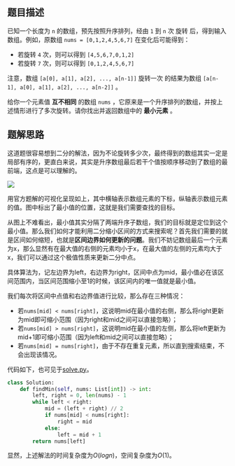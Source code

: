 ## 题目描述

已知一个长度为 `n` 的数组，预先按照升序排列，经由 `1` 到 `n` 次 旋转 后，得到输入数组。例如，原数组 `nums = [0,1,2,4,5,6,7]` 在变化后可能得到：

- 若旋转 `4` 次，则可以得到 `[4,5,6,7,0,1,2]`
- 若旋转 `7` 次，则可以得到 `[0,1,2,4,5,6,7]`

注意，数组 `[a[0], a[1], a[2], ..., a[n-1]]` 旋转一次 的结果为数组 `[a[n-1], a[0], a[1], a[2], ..., a[n-2]]` 。

给你一个元素值 **互不相同** 的数组 `nums` ，它原来是一个升序排列的数组，并按上述情形进行了多次旋转。请你找出并返回数组中的 **最小元素** 。

## 题解思路

这道题很容易想到二分的解法，因为不论旋转多少次，最终得到的数组其实一定是局部有序的，更直白来说，其实是升序数组最后若干个值按顺序移动到了数组的最前端，这点是可以理解的。

![](https://s2.loli.net/2022/01/20/dDzxPZWSuK1TNVy.png)

用官方题解的可视化呈现如上，其中横轴表示数组元素的下标，纵轴表示数组元素的值。图中标出了最小值的位置，这就是我们需要查找的目标。

从图上不难看出，最小值其实分隔了两端升序子数组，我们的目标就是定位到这个最小值。那么我们如何才能利用二分缩小区间的方式来搜索呢？首先我们需要的就是区间如何缩短，也就是**区间边界如何更新的问题**。我们不妨记数组最后一个元素为x，那么显然有在最大值的右侧的元素均小于x，在最大值的左侧的元素均大于x，我们可以通过这个极值性质来更新二分中点。

具体算法为，记左边界为left，右边界为right，区间中点为mid，最小值必在该区间范围内，当区间范围缩小至1的时候，该区间内的唯一值就是最小值。

我们每次将区间中点值和右边界值进行比较，那么存在三种情况：
- 若`nums[mid] < nums[right]`，这说明mid在最小值的右侧，那么将right更新为mid即可缩小范围（因为right和mid之间可以直接忽略）；
- 若`nums[mid] > nums[right]`，这说明mid在最小值的左侧，那么将left更新为mid+1即可缩小范围（因为left和mid之间可以直接忽略）；
- 若`nums[mid] = nums[right]`，由于不存在重复元素，所以直到搜索结束，不会出现该情况。

代码如下，也可见于[solve.py](./solve.py)。

```python
class Solution:
    def findMin(self, nums: List[int]) -> int:
        left, right = 0, len(nums) - 1
        while left < right:
            mid = (left + right) // 2
            if nums[mid] < nums[right]:
                right = mid
            else:
                left = mid + 1
        return nums[left]
```

显然，上述解法的时间复杂度为$O(logn)$，空间复杂度为$O(1)$。
